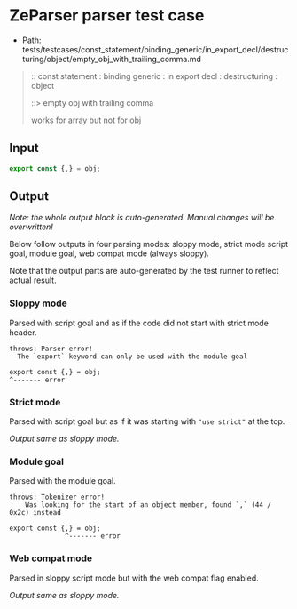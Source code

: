 # ZeParser parser test case

- Path: tests/testcases/const_statement/binding_generic/in_export_decl/destructuring/object/empty_obj_with_trailing_comma.md

> :: const statement : binding generic : in export decl : destructuring : object
>
> ::> empty obj with trailing comma
>
> works for array but not for obj

## Input

`````js
export const {,} = obj;
`````

## Output

_Note: the whole output block is auto-generated. Manual changes will be overwritten!_

Below follow outputs in four parsing modes: sloppy mode, strict mode script goal, module goal, web compat mode (always sloppy).

Note that the output parts are auto-generated by the test runner to reflect actual result.

### Sloppy mode

Parsed with script goal and as if the code did not start with strict mode header.

`````
throws: Parser error!
  The `export` keyword can only be used with the module goal

export const {,} = obj;
^------- error
`````

### Strict mode

Parsed with script goal but as if it was starting with `"use strict"` at the top.

_Output same as sloppy mode._

### Module goal

Parsed with the module goal.

`````
throws: Tokenizer error!
    Was looking for the start of an object member, found `,` (44 / 0x2c) instead

export const {,} = obj;
              ^------- error
`````


### Web compat mode

Parsed in sloppy script mode but with the web compat flag enabled.

_Output same as sloppy mode._
